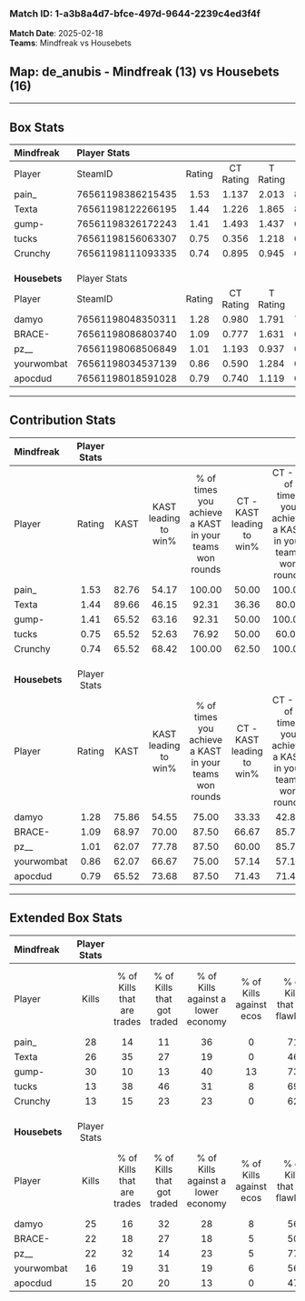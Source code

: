 ### Match ID: 1-a3b8a4d7-bfce-497d-9644-2239c4ed3f4f  
**Match Date**: 2025-02-18  
**Teams**: Mindfreak vs Housebets  

## **Map**: de_anubis - Mindfreak (13) vs Housebets (16)  
---  

## Box Stats  

| **Mindfreak** | Player Stats      |        |           |          |       |      |       |         |        |      |     |
| :- | :- | :-: | :-: | :-: | :-: | :-: | :-: | :-: | :-: | :-: | :-: |
| Player        | SteamID           | Rating | CT Rating | T Rating | KAST  | ADR  | Kills | Assists | Deaths | K/D  | HS% |
| pain_         | 76561198386215435 |  1.53  |   1.137   |  2.013   | 82.76 | 91.5 |  28   |    5    |   15   | 1.87 | 39  |
| Texta         | 76561198122266195 |  1.44  |   1.226   |  1.865   | 89.66 | 99.3 |  26   |   10    |   22   | 1.18 | 53  |
| gump-         | 76561198326172243 |  1.41  |   1.493   |  1.437   | 65.52 | 93.4 |  30   |    2    |   18   | 1.67 | 63  |
| tucks         | 76561198156063307 |  0.75  |   0.356   |  1.218   | 65.52 | 59.2 |  13   |   10    |   22   | 0.59 | 76  |
| Crunchy       | 76561198111093335 |  0.74  |   0.895   |  0.945   | 65.52 | 61.9 |  13   |   10    |   23   | 0.57 | 69  |
|               |                   |        |           |          |       |      |       |         |        |      |     |
|               |                   |        |           |          |       |      |       |         |        |      |     |
|               |                   |        |           |          |       |      |       |         |        |      |     |
| **Housebets** | Player Stats      |        |           |          |       |      |       |         |        |      |     |
| Player        | SteamID           | Rating | CT Rating | T Rating | KAST  | ADR  | Kills | Assists | Deaths | K/D  | HS% |
| damyo         | 76561198048350311 |  1.28  |   0.980   |  1.791   | 75.86 | 94.7 |  25   |    6    |   22   | 1.14 | 64  |
| BRACE-        | 76561198086803740 |  1.09  |   0.777   |  1.631   | 68.97 | 92.0 |  22   |    6    |   24   | 0.92 | 77  |
| pz__          | 76561198068506849 |  1.01  |   1.193   |  0.937   | 62.07 | 70.8 |  22   |    6    |   22   | 1.00 | 36  |
| yourwombat    | 76561198034537139 |  0.86  |   0.590   |  1.284   | 62.07 | 68.3 |  16   |    6    |   20   | 0.80 | 37  |
| apocdud       | 76561198018591028 |  0.79  |   0.740   |  1.119   | 65.52 | 59.5 |  15   |    4    |   22   | 0.68 | 46  |
---  

## Contribution Stats  

| **Mindfreak** | Player Stats |       |                      |                                                        |                           |                                                             |                          |                                                            |
| :- | :-: | :-: | :-: | :-: | :-: | :-: | :-: | :-: |
| Player        |    Rating    | KAST  | KAST leading to win% | % of times you achieve a KAST in your teams won rounds | CT - KAST leading to win% | CT - % of times you achieve a KAST in your teams won rounds | T - KAST leading to win% | T - % of times you achieve a KAST in your teams won rounds |
| pain_         |     1.53     | 82.76 |        54.17         |                         100.00                         |           50.00           |                           100.00                            |          57.14           |                           100.00                           |
| Texta         |     1.44     | 89.66 |        46.15         |                         92.31                          |           36.36           |                            80.00                            |          53.33           |                           100.00                           |
| gump-         |     1.41     | 65.52 |        63.16         |                         92.31                          |           50.00           |                           100.00                            |          77.78           |                           87.50                            |
| tucks         |     0.75     | 65.52 |        52.63         |                         76.92                          |           50.00           |                            60.00                            |          53.85           |                           87.50                            |
| Crunchy       |     0.74     | 65.52 |        68.42         |                         100.00                         |           62.50           |                           100.00                            |          72.73           |                           100.00                           |
|               |              |       |                      |                                                        |                           |                                                             |                          |                                                            |
|               |              |       |                      |                                                        |                           |                                                             |                          |                                                            |
|               |              |       |                      |                                                        |                           |                                                             |                          |                                                            |
| **Housebets** | Player Stats |       |                      |                                                        |                           |                                                             |                          |                                                            |
| Player        |    Rating    | KAST  | KAST leading to win% | % of times you achieve a KAST in your teams won rounds | CT - KAST leading to win% | CT - % of times you achieve a KAST in your teams won rounds | T - KAST leading to win% | T - % of times you achieve a KAST in your teams won rounds |
| damyo         |     1.28     | 75.86 |        54.55         |                         75.00                          |           33.33           |                            42.86                            |          69.23           |                           100.00                           |
| BRACE-        |     1.09     | 68.97 |        70.00         |                         87.50                          |           66.67           |                            85.71                            |          72.73           |                           88.89                            |
| pz__          |     1.01     | 62.07 |        77.78         |                         87.50                          |           60.00           |                            85.71                            |          100.00          |                           88.89                            |
| yourwombat    |     0.86     | 62.07 |        66.67         |                         75.00                          |           57.14           |                            57.14                            |          72.73           |                           88.89                            |
| apocdud       |     0.79     | 65.52 |        73.68         |                         87.50                          |           71.43           |                            71.43                            |          75.00           |                           100.00                           |
---  

## Extended Box Stats  

| **Mindfreak** | Player Stats |                            |                            |                                    |                         |                              |                                 |        |                             |                                     |                          |                               |                            |
| :- | :-: | :-: | :-: | :-: | :-: | :-: | :-: | :-: | :-: | :-: | :-: | :-: | :-: |
| Player        |    Kills     | % of Kills that are trades | % of Kills that got traded | % of Kills against a lower economy | % of Kills against ecos | % of Kills that are flawless | % of Kills that are close duels | Deaths | % of Deaths that get traded | % of Deaths against a lower economy | % of Deaths against ecos | % of Deaths that are flawless | % of Deaths that are close |
| pain_         |      28      |             14             |             11             |                 36                 |            0            |              71              |                7                |   15   |             20              |                 13                  |            0             |              80               |             0              |
| Texta         |      26      |             35             |             27             |                 19                 |            0            |              46              |               12                |   22   |             27              |                 18                  |            0             |              41               |             0              |
| gump-         |      30      |             10             |             13             |                 40                 |           13            |              73              |                3                |   18   |             17              |                 11                  |            0             |              67               |             6              |
| tucks         |      13      |             38             |             46             |                 31                 |            8            |              69              |                8                |   22   |             14              |                 14                  |            0             |              50               |             14             |
| Crunchy       |      13      |             15             |             23             |                 23                 |            0            |              62              |                0                |   23   |             43              |                 13                  |            0             |              61               |             4              |
|               |              |                            |                            |                                    |                         |                              |                                 |        |                             |                                     |                          |                               |                            |
|               |              |                            |                            |                                    |                         |                              |                                 |        |                             |                                     |                          |                               |                            |
|               |              |                            |                            |                                    |                         |                              |                                 |        |                             |                                     |                          |                               |                            |
| **Housebets** | Player Stats |                            |                            |                                    |                         |                              |                                 |        |                             |                                     |                          |                               |                            |
| Player        |    Kills     | % of Kills that are trades | % of Kills that got traded | % of Kills against a lower economy | % of Kills against ecos | % of Kills that are flawless | % of Kills that are close duels | Deaths | % of Deaths that get traded | % of Deaths against a lower economy | % of Deaths against ecos | % of Deaths that are flawless | % of Deaths that are close |
| damyo         |      25      |             16             |             32             |                 28                 |            8            |              56              |                8                |   22   |             23              |                  9                  |            0             |              68               |             9              |
| BRACE-        |      22      |             18             |             27             |                 18                 |            5            |              50              |                5                |   24   |             21              |                  8                  |            0             |              58               |             13             |
| pz__          |      22      |             32             |             14             |                 23                 |            5            |              77              |                0                |   22   |             14              |                  9                  |            0             |              68               |             5              |
| yourwombat    |      16      |             19             |             31             |                 19                 |            6            |              56              |                6                |   20   |             15              |                 15                  |            0             |              65               |             0              |
| apocdud       |      15      |             20             |             20             |                 13                 |            0            |              47              |                7                |   22   |             32              |                 14                  |            0             |              64               |             5              |
